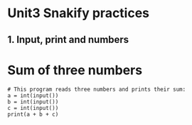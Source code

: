 # Unit3 Snakify practices
## 1. Input, print and numbers ##
# Sum of three numbers #
```
# This program reads three numbers and prints their sum:
a = int(input())
b = int(input())
c = int(input())
print(a + b + c)
```

